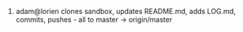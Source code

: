 1. adam@lorien clones sandbox, updates README.md, adds LOG.md, commits, pushes - all to master -> origin/master

